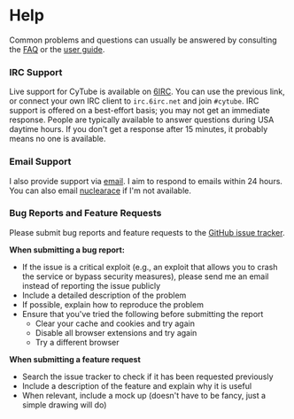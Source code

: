 # Help

Common problems and questions can usually be answered by consulting the
[FAQ](https://github.com/calzoneman/sync/wiki/Frequently-Asked-Questions) or the
[user guide](https://github.com/calzoneman/sync/blob/3.0/docs/index.md).

### IRC Support

Live support for CyTube is available on
[6IRC](https://webchat.6irc.net/?channels=cytube).  You can use the previous
link, or connect your own IRC client to `irc.6irc.net` and join `#cytube`.  IRC
support is offered on a best-effort basis; you may not get an immediate
response.  People are typically available to answer questions during USA daytime
hours.  If you don't get a response after 15 minutes, it probably means no one
is available.

### Email Support

I also provide support via [email](cyzon@cytu.be).  I aim to respond to
emails within 24 hours.  You can also email [nuclearace](nuclearace@cytu.be) if
I'm not available.

### Bug Reports and Feature Requests

Please submit bug reports and feature requests to the [GitHub issue
tracker](https://github.com/calzoneman/sync/issues).

**When submitting a bug report:**

  * If the issue is a critical exploit (e.g., an exploit that allows you to
    crash the service or bypass security measures), please send me an email
    instead of reporting the issue publicly
  * Include a detailed description of the problem
  * If possible, explain how to reproduce the problem
  * Ensure that you've tried the following before submitting the report
    - Clear your cache and cookies and try again
    - Disable all browser extensions and try again
    - Try a different browser

**When submitting a feature request**

  * Search the issue tracker to check if it has been requested previously
  * Include a description of the feature and explain why it is useful
  * When relevant, include a mock up (doesn't have to be fancy, just a simple
    drawing will do)
